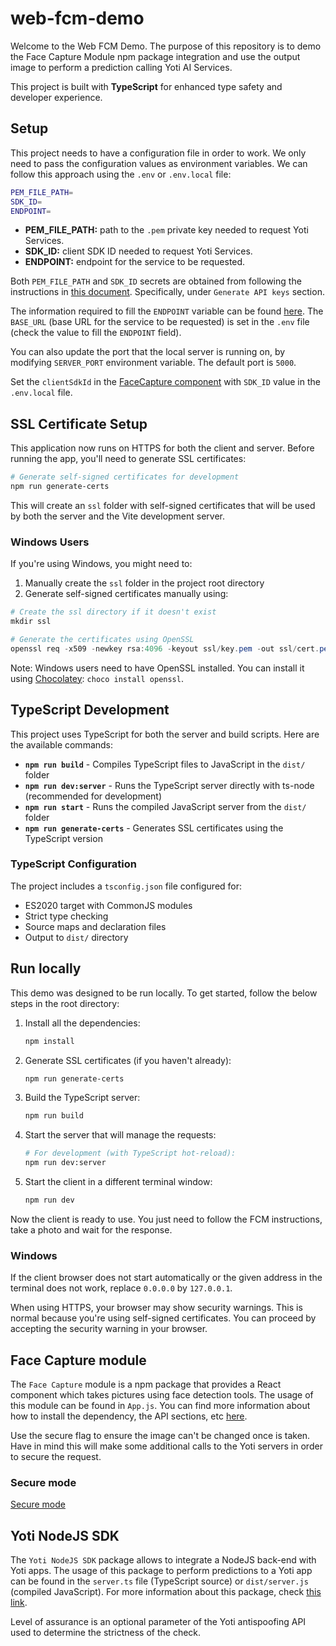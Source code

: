 # web-fcm-demo

Welcome to the Web FCM Demo. The purpose of this repository is to demo the Face Capture Module npm package integration and use the output image to perform a prediction calling Yoti AI Services.

This project is built with **TypeScript** for enhanced type safety and developer experience.

## Setup

This project needs to have a configuration file in order to work. We only need to pass the configuration values as environment variables. We can follow this approach using the `.env` or `.env.local` file:

```bash
PEM_FILE_PATH=
SDK_ID=
ENDPOINT=
```

- **PEM_FILE_PATH:** path to the `.pem` private key needed to request Yoti Services.
- **SDK_ID:** client SDK ID needed to request Yoti Services.
- **ENDPOINT:** endpoint for the service to be requested.

Both `PEM_FILE_PATH` and `SDK_ID` secrets are obtained from following the instructions in [this document](https://developers.yoti.com/yoti/getting-started-hub). Specifically, under `Generate API keys` section.

The information required to fill the `ENDPOINT` variable can be found [here](https://developers.yoti.com/age-estimation/integration-guide). The `BASE_URL` (base URL for the service to be requested) is set in the `.env` file (check the value to fill the `ENDPOINT` field).

You can also update the port that the local server is running on, by modifying `SERVER_PORT` environment variable. The default port is `5000`.

Set the `clientSdkId` in the [FaceCapture component](https://github.com/getyoti/web-fcm-demo/blob/04738a2a43258594872c28b6bced669c6789ad49/src/App.js#L117) with `SDK_ID` value in the `.env.local` file.

## SSL Certificate Setup

This application now runs on HTTPS for both the client and server. Before running the app, you'll need to generate SSL certificates:

```bash
# Generate self-signed certificates for development
npm run generate-certs
```

This will create an `ssl` folder with self-signed certificates that will be used by both the server and the Vite development server.

### Windows Users

If you're using Windows, you might need to:

1. Manually create the `ssl` folder in the project root directory
2. Generate self-signed certificates manually using:

```powershell
# Create the ssl directory if it doesn't exist
mkdir ssl

# Generate the certificates using OpenSSL
openssl req -x509 -newkey rsa:4096 -keyout ssl/key.pem -out ssl/cert.pem -days 18250 -nodes -subj "/CN=localhost"
```

Note: Windows users need to have OpenSSL installed. You can install it using [Chocolatey](https://chocolatey.org/): `choco install openssl`.

## TypeScript Development

This project uses TypeScript for both the server and build scripts. Here are the available commands:

- **`npm run build`** - Compiles TypeScript files to JavaScript in the `dist/` folder
- **`npm run dev:server`** - Runs the TypeScript server directly with ts-node (recommended for development)
- **`npm run start`** - Runs the compiled JavaScript server from the `dist/` folder
- **`npm run generate-certs`** - Generates SSL certificates using the TypeScript version

### TypeScript Configuration

The project includes a `tsconfig.json` file configured for:
- ES2020 target with CommonJS modules
- Strict type checking
- Source maps and declaration files
- Output to `dist/` directory

## Run locally

This demo was designed to be run locally. To get started, follow the below steps in the root directory:

1. Install all the dependencies:

    ```bash
    npm install
    ```

2. Generate SSL certificates (if you haven't already):

    ```bash
    npm run generate-certs
    ```

3. Build the TypeScript server:

    ```bash
    npm run build
    ```

4. Start the server that will manage the requests:

    ```bash
    # For development (with TypeScript hot-reload):
    npm run dev:server
    ```

5. Start the client in a different terminal window:

    ```bash
    npm run dev
    ```

Now the client is ready to use. You just need to follow the FCM instructions, take a photo and wait for the response.

### Windows

If the client browser does not start automatically or the given address in the terminal does not work, replace `0.0.0.0` by `127.0.0.1`.

When using HTTPS, your browser may show security warnings. This is normal because you're using self-signed certificates. You can proceed by accepting the security warning in your browser.

## Face Capture module

The `Face Capture` module is a npm package that provides a React component which takes pictures using face detection tools.
The usage of this module can be found in `App.js`. You can find more information about how to install the dependency, the API sections, etc [here](https://www.npmjs.com/package/@getyoti/react-face-capture).

Use the secure flag to ensure the image can't be changed once is taken. Have in mind this will make some additional calls to the Yoti servers in order to secure the request.

### Secure mode

[Secure mode](./docs/secure-mode.md)

## Yoti NodeJS SDK

The `Yoti NodeJS SDK` package allows to integrate a NodeJS back-end with Yoti apps. The usage of this package to perform predictions to a Yoti app can be found in the `server.ts` file (TypeScript source) or `dist/server.js` (compiled JavaScript). For more information about this package, check [this link](https://www.npmjs.com/package/yoti).

Level of assurance is an optional parameter of the Yoti antispoofing API used to determine the strictness of the check.
